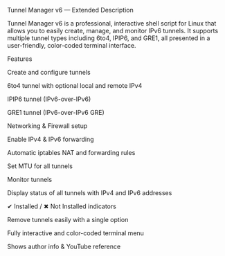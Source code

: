 Tunnel Manager v6 — Extended Description

Tunnel Manager v6 is a professional, interactive shell script for Linux that allows you to easily create, manage, and monitor IPv6 tunnels. It supports multiple tunnel types including 6to4, IPIP6, and GRE1, all presented in a user-friendly, color-coded terminal interface.

Features

Create and configure tunnels

6to4 tunnel with optional local and remote IPv4

IPIP6 tunnel (IPv6-over-IPv6)

GRE1 tunnel (IPv6-over-IPv6 GRE)

Networking & Firewall setup

Enable IPv4 & IPv6 forwarding

Automatic iptables NAT and forwarding rules

Set MTU for all tunnels

Monitor tunnels

Display status of all tunnels with IPv4 and IPv6 addresses

✔ Installed / ✖ Not Installed indicators

Remove tunnels easily with a single option

Fully interactive and color-coded terminal menu

Shows author info & YouTube reference
